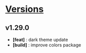 # [Versions](https://github.com/Tracktor/design-system/releases)

## v1.29.0
- **[feat]** : dark theme update
- **[build]** : improve colors package
